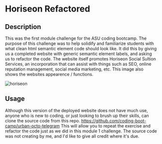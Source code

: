 # Horiseon Refactored

## Description

This was the first module challenge for the ASU coding bootcamp. The purpose of this challenge was to help solidify and familiarize students with what clean html semantic element code should look like. It did this by giving us a completed website with generic semantic element labels, and asking us to refactor the code. The website itself promotes Horiseon Social Sultion Services, an incorporation that can assist with things such as SEO, online reputation management, social media marketing, etc. This image also shows the websites appearence / functions. 


![horiseon](https://github.com/Rinovi/Module-Challenge-1/assets/160938078/425b891c-b10d-4dee-8646-43150cde1635)

## Usage

Although this version of the deployed website does not have much use, anyone who is new to coding, or just looking to brush up their skills, can clone the source code from this repo. https://github.com/coding-boot-camp/urban-octo-telegram
This will allow you to repeat the exercise and refactor the code just as we did in this module 1 challenge. The source code was not creating by me, and I'd like to give all credit where it's due.

